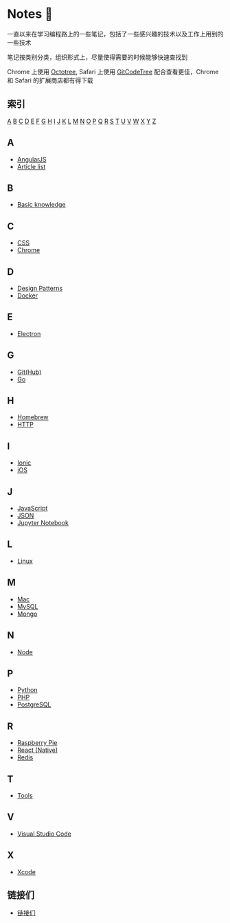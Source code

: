 # Notes 📒

一直以来在学习编程路上的一些笔记，包括了一些感兴趣的技术以及工作上用到的一些技术

笔记按类别分类，组织形式上，尽量使得需要的时候能够快速查找到

Chrome 上使用 [Octotree](https://chrome.google.com/webstore/detail/octotree/bkhaagjahfmjljalopjnoealnfndnagc?hl=en-US), Safari 上使用 [GitCodeTree](https://safari-extensions.apple.com/details/?id=com.buunguyen.gitcodetree-M3VJH5E8GQ) 配合查看更佳，Chrome 和 Safari 的扩展商店都有得下载

## 索引

[A](#a)  [B](#b)  [C](#c)  [D](#d)  [E](#e)  [F](#f)  [G](#g)  [H](#h)  [I](#i)  [J](#j)  [K](#k)  [L](#l)  [M](#m)  [N](#n)  [O](#o)  [P](#p)  [Q](#q)  [R](#r)  [S](#s)  [T](#t)  [U](#u)  [V](#v)  [W](#w)  [X](#x)  [Y](#y)  [Z](#z)

## A

- [AngularJS](https://github.com/Monsoir/Notes/blob/master/AngularJS/Best%20Practice.md)
- [Article list](./Articles/Index.md)

## B

- [Basic knowledge](./Basic%20knowledge/Index.md)

## C

- [CSS](./CSS/css-mark.md)
- [Chrome](./Chrome/Index.md)

## D

- [Design Patterns](./Design%20Patterns/index.md)
- [Docker](./Docker/Docker%20base%20usages.md)


## E

- [Electron](./Electron/Index.md)

## G

- [Git(Hub)](https://github.com/Monsoir/Notes/blob/master/Git(Hub)/index.md)
- [Go](./Go/index.md)

## H

- [Homebrew](./Homebrew/Index.md)
- [HTTP](./HTTP/Index.md)

## I

- [Ionic](./ionic/index.md)
- [iOS](./iOS/index.md)

## J

- [JavaScript](./JavaScript/Index.md)
- [JSON](./JSON/JSON.md)
- [Jupyter Notebook](./Jupyter/index.md)

## L

- [Linux](./Linux/index.md)

## M

- [Mac](./Mac/index.md)
- [MySQL](./MySQL/Index.md)
- [Mongo](./Mongo/index.md)

## N

- [Node](./Node/index.md)

## P

- [Python](./Python/index.md)
- [PHP](./PHP/index.md)
- [PostgreSQL](./PostgreSQL/index.md)

## R

- [Raspberry Pie](./RaspberryPie/index.md)
- [React (Native)](./React/Index.md)
- [Redis](./Redis/index.md)

## T

- [Tools](./Tools/Index.md)

## V

- [Visual Studio Code](./Visual%20Studio%20Code/Index.md)

## X

- [Xcode](./Xcode/Xcode.md)

## 链接们

- [链接们](./Links/index.md)









